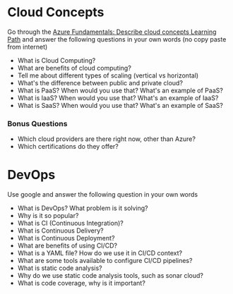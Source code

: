 # Cloud Concepts
Go through the [Azure Fundamentals: Describe cloud concepts Learning Path](https://learn.microsoft.com/en-us/training/paths/microsoft-azure-fundamentals-describe-cloud-concepts/) and answer the following questions in your own words (no copy paste from internet)

- What is Cloud Computing?
- What are benefits of cloud computing?
- Tell me about different types of scaling (vertical vs horizontal)
- What's the difference between public and private cloud?
- What is PaaS? When would you use that? What's an example of PaaS?
- What is IaaS? When would you use that? What's an example of IaaS?
- What is SaaS? When would you use that? What's an example of SaaS?

### Bonus Questions
- Which cloud providers are there right now, other than Azure?
- Which certifications do they offer?

# DevOps
Use google and answer the following question in your own words

- What is DevOps? What problem is it solving?
- Why is it so popular?
- What is CI (Continuous Integration)?
- What is Continuous Delivery?
- What is Continuous Deployment?
- What are benefits of using CI/CD?
- What is a YAML file? How do we use it in CI/CD context?
- What are some tools available to configure CI/CD pipelines?
- What is static code analysis?
- Why do we use static code analysis tools, such as sonar cloud?
- What is code coverage, why is it important?